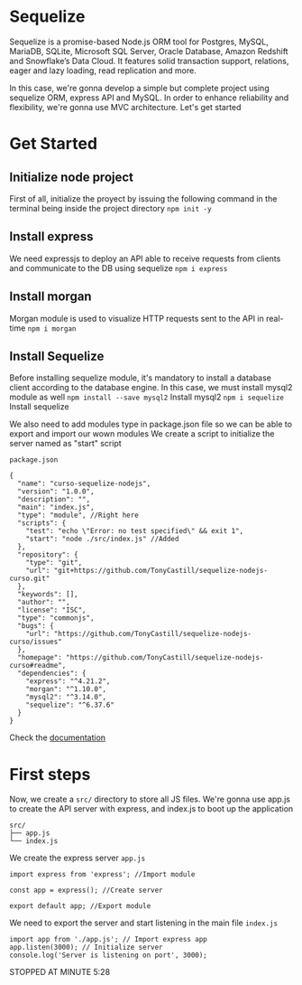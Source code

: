 # Sequelize
Sequelize is a promise-based Node.js ORM tool for Postgres, MySQL, MariaDB, SQLite, Microsoft SQL Server, Oracle Database, Amazon Redshift and Snowflake’s Data Cloud. It features solid transaction support, relations, eager and lazy loading, read replication and more.

In this case, we're gonna develop a simple but complete project using sequelize ORM, express API and MySQL. In order to enhance reliability and flexibility, we're gonna use MVC architecture. Let's get started
 
# Get Started
## Initialize node project
First of all, initialize the proyect by issuing the following command in the terminal being inside the project directory `npm init -y`

## Install express
We need expressjs to deploy an API able to receive requests from clients and communicate to the DB using sequelize
`npm i express`

## Install morgan
Morgan module is used to visualize HTTP requests sent to the API in real-time
`npm i morgan`

## Install Sequelize
Before installing sequelize module, it's mandatory to install a database client according to the database engine. In this case, we must install mysql2 module as well
`npm install --save mysql2` Install mysql2
`npm i sequelize` Install sequelize

We also need to add modules type in package.json file so we can be able to export and import our wown modules
We create a script to initialize the server named as "start" script

`package.json`
```
{
  "name": "curso-sequelize-nodejs",
  "version": "1.0.0",
  "description": "",
  "main": "index.js",
  "type": "module", //Right here
  "scripts": {
    "test": "echo \"Error: no test specified\" && exit 1",
    "start": "node ./src/index.js" //Added
  },
  "repository": {
    "type": "git",
    "url": "git+https://github.com/TonyCastill/sequelize-nodejs-curso.git"
  },
  "keywords": [],
  "author": "",
  "license": "ISC",
  "type": "commonjs",
  "bugs": {
    "url": "https://github.com/TonyCastill/sequelize-nodejs-curso/issues"
  },
  "homepage": "https://github.com/TonyCastill/sequelize-nodejs-curso#readme",
  "dependencies": {
    "express": "^4.21.2",
    "morgan": "^1.10.0",
    "mysql2": "^3.14.0",
    "sequelize": "^6.37.6"
  }
}
```
Check the [documentation](https://sequelize.org/docs/v6/getting-started/)

# First steps 
Now, we create a `src/` directory to store all JS files. We're gonna use app.js to create the API server with express, and index.js to boot up the application 

```
src/
├── app.js
└── index.js

```

We create the express server
`app.js`
```
import express from 'express'; //Import module

const app = express(); //Create server

export default app; //Export module
```
We need to export the server and start listening in the main file
`index.js`

```
import app from './app.js'; // Import express app
app.listen(3000); // Initialize server
console.log('Server is listening on port', 3000);
```
 
STOPPED AT MINUTE 5:28


